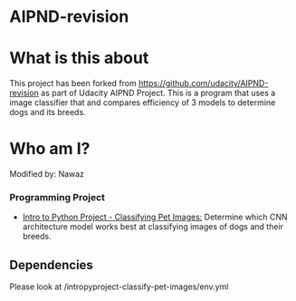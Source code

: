 # AIPND-revision

# What is this about
This project has been forked from https://github.com/udacity/AIPND-revision as part of Udacity AIPND Project. This is a program that uses a image classifier that and compares efficiency of 3 models to determine dogs and its breeds.

# Who am I?
Modified by: Nawaz

### Programming Project
* [Intro to Python Project - Classifying Pet Images:](https://github.com/udacity/AIPND-revision/tree/master/intropyproject-classify-pet-images "Classifying Pet Images Project") Determine which CNN architecture model works best at classifying images of dogs and their breeds.

## Dependencies
Please look at /intropyproject-classify-pet-images/env.yml